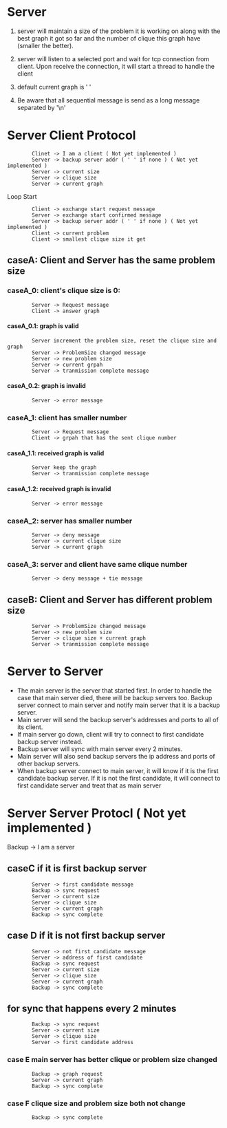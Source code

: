 # Server 
1. server will maintain a size of the problem it is working on along with the best graph it got so far and the number of clique this graph have (smaller the better).

2. server will listen to a selected port and wait for tcp connection from client. Upon receive the connection, it will start a thread to handle the client

3. default current graph is ' '
4. Be aware that all sequential message is send as a long message separated by '\n'

# Server Client Protocol 
            Clinet -> I am a client ( Not yet implemented )
            Server -> backup server addr ( ' ' if none ) ( Not yet implemented )
            Server -> current size
            Server -> clique size
            Server -> current graph

Loop Start

            Client -> exchange start request message
            Server -> exchange start confirmed message
            Server -> backup server addr ( ' ' if none ) ( Not yet implemented )
            Client -> current problem
            Client -> smallest clique size it get
## caseA: Client and Server has the same problem size

### caseA_0: client's clique size is 0:
            Server -> Request message
            Client -> answer graph

#### caseA_0.1: graph is valid
            Server increment the problem size, reset the clique size and graph
            Server -> ProblemSize changed message 
            Server -> new problem size
            Server -> current grpah
            Server -> tranmission complete message

#### caseA_0.2: graph is invalid
            Server -> error message


### caseA_1: client has smaller number
            Server -> Request message
            Client -> grpah that has the sent clique number

#### caseA_1.1: received graph is valid
            Server keep the graph
            Server -> tranmission complete message

#### caseA_1.2: received graph is invalid
            Server -> error message


### caseA_2: server has smaller number
            Server -> deny message
            Server -> current clique size 
            Server -> current graph

### caseA_3: server and client have same clique number
            Server -> deny message + tie message


## caseB: Client and Server has different problem size
            Server -> ProblemSize changed message
            Server -> new problem size
            Server -> clique size + current graph
            Server -> tranmission complete message


# Server to Server

* The  main server  is the server that started first. In order to handle the case that main server died, there will be backup servers too. Backup server connect to main server and notify main server that it is a backup server. 
* Main server will send the backup server's addresses and ports to all of its client. 
* If main server go down, client will try to connect to first candidate backup server instead. 
* Backup server will sync with main server every 2 minutes. 
* Main server will also send backup servers the ip address and ports of other backup servers. 
* When backup server connect to main server, it will know if it is the first candidate backup server. If it is not the first candidate, it will connect to first candidate server and treat that as main server

# Server Server Protocl ( Not yet implemented )

Backup -> I am a server

## caseC if it is first backup server
            Server -> first candidate message
            Backup -> sync request
            Server -> current size
            Server -> clique size
            Server -> current graph
            Backup -> sync complete

## case D if it is not first backup server
            Server -> not first candidate message
            Server -> address of first candidate
            Backup -> sync request
            Server -> current size
            Server -> clique size
            Server -> current graph
            Backup -> sync complete

## for sync that happens every 2 minutes
            Backup -> sync request
            Server -> current size
            Server -> clique size
            Server -> first candidate address 

### case E main server has better clique or problem size changed
            Backup -> graph request
            Server -> current graph
            Backup -> sync complete

### case F clique size and problem size both not change
            Backup -> sync complete
            
